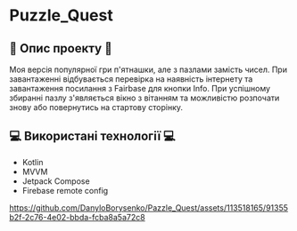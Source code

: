 # Puzzle_Quest
## :pencil: Опис проекту :pencil:
 Моя версія популярної гри п'ятнашки, але з пазлами замість чисел. При завантаженні відбувається перевірка на наявність інтернету та завантаження посилання з Fairbase для кнопки Info.
 При успішному збиранні пазлу з'являється вікно з вітанням та можливістю розпочати знову або повернутись на стартову сторінку.
## :computer: Використані технології :computer:
+ Kotlin
+ MVVM
+ Jetpack Compose
+ Firebase remote config

https://github.com/DanyloBorysenko/Pazzle_Quest/assets/113518165/91355b2f-2c76-4e02-bbda-fcba8a5a72c8

